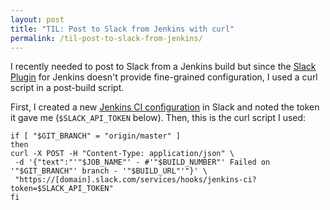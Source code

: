 ```yaml
---
layout: post
title: "TIL: Post to Slack from Jenkins with curl"
permalink: /til-post-to-slack-from-jenkins/
---
```


I recently needed to post to Slack from a Jenkins build but since the [Slack Plugin](https://wiki.jenkins.io/display/JENKINS/Slack+Plugin) for Jenkins doesn't provide fine-grained configuration, I used a curl script in a post-build script.

First, I created a new [Jenkins CI configuration](https://my.slack.com/services/new/jenkins-ci) in Slack and noted the token it gave me (`$SLACK_API_TOKEN` below). Then, this is the curl script I used:

```shell
if [ "$GIT_BRANCH" = "origin/master" ]
then
curl -X POST -H "Content-Type: application/json" \
 -d '{"text":"'"$JOB_NAME"' - #'"$BUILD_NUMBER"' Failed on '"$GIT_BRANCH"' branch - '"$BUILD_URL"'"}' \
 "https://[domain].slack.com/services/hooks/jenkins-ci?token=$SLACK_API_TOKEN"
fi
```
